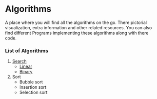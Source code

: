 # Algorithms
A place where you will find all the algorithms on the go. There pictorial visualization,
extra information and other related resources. You can also find different Programs
implementing these algorithms along with there code.
### List of Algorithms
1. [Search](../../tree/master/search)
	* [Linear](../../tree/master/search/linear)
	* [Binary](../../tree/master/search/binary)
2. Sort
	* Bubble sort
	* Insertion sort
	* Selection sort
